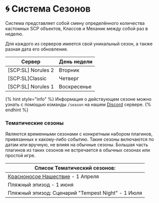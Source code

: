 # 🌀 Система Сезонов

Система представляет собой смену определённого количества кастомных SCP объектов, Классов и Механик между собой раз в неделю.

Для каждого из серверов имеется свой уникальный сезон, а также разная дата его обновления.

| Сервер              | День недели  |
| ------------------- | ------------ |
| \[SCP:SL] Norules 2 | Вторник      |
| \[SCP:SL]Classic    | Четверг      |
| \[SCP:SL] Norules 1 | Воскресенье  |

{% hint style="info" %}
Информация о действующем сезоне можно узнать с помощью команды `/season` на нашем [Discord](https://discord.com/invite/376sEKP2tX) сервере.
{% endhint %}

### Тематические сезоны

Являются временными сезонами с конкретным набором плагинов, привязанных к какому-либо событию. Такие сезоны включаются по датам или вручную, не влияя на обычные сезоны. Большая часть плагинов из таких сезонов не встречается в обычных сезонах или простой игре.

| Список Тематический сезонов:                                                               |
| ------------------------------------------------------------------------------------------ |
| [Красноносое Нашествие](../custom-classes/custom-teams/childs-of-honkmother.md) - 1 Апреля |
| Пляжный эпизод - 1 июня                                                                    |
| Пляжный эпизод: Сценарий "Tempest Night" - 1 Июля                                          |
